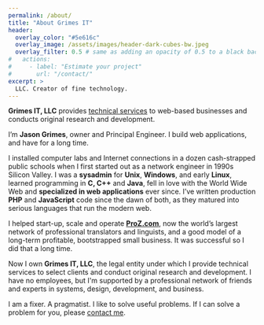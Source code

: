 ```yaml
---
permalink: /about/
title: "About Grimes IT"
header:
  overlay_color: "#5e616c"
  overlay_image: /assets/images/header-dark-cubes-bw.jpeg
  overlay_filter: 0.5 # same as adding an opacity of 0.5 to a black background
#   actions:
#     - label: "Estimate your project"
#       url: "/contact/"
excerpt: >
  LLC. Creator of fine technology.
---
```


**Grimes IT, LLC** provides [technical services](/services/) to web-based businesses and conducts original research and development.

I’m **Jason Grimes**, owner and Principal Engineer. 
I build web applications, and have for a long time.

I installed computer labs and Internet connections in a dozen cash-strapped public schools
when I first started out as a network engineer in 1990s Silicon Valley.
I was a **sysadmin** for **Unix**, **Windows**, and early **Linux**,
learned programming in **C, C++** and **Java**,
fell in love with the World Wide Web and **specialized in web applications** ever since.
I’ve written production **PHP** and **JavaScript** code since the dawn of both,
as they matured into serious languages that run the modern web.

I helped start-up, scale and operate [**ProZ.com**](https://www.proz.com/),
now the world’s largest network of professional translators and linguists,
and a good model of a long-term profitable, bootstrapped small business.
It was successful so I did that a long time.

Now I own **Grimes IT, LLC**,
the legal entity under which I provide 
technical services to select clients
and conduct original research and development.
I have no employees,
but I'm supported by a professional network of friends and experts in systems, design, development, and business.

I am a fixer. A pragmatist. I like to solve useful problems.
If I can solve a problem for you, please [contact me](/contact/).